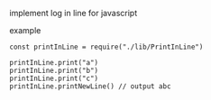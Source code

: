 implement log in line for javascript  
  
example  
```
const printInLine = require("./lib/PrintInLine")

printInLine.print("a")
printInLine.print("b")
printInLine.print("c")
printInLine.printNewLine() // output abc

```